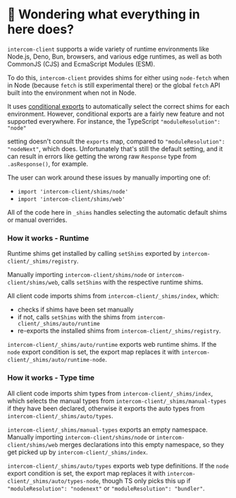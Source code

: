 # 👋 Wondering what everything in here does?

`intercom-client` supports a wide variety of runtime environments like Node.js, Deno, Bun, browsers, and various
edge runtimes, as well as both CommonJS (CJS) and EcmaScript Modules (ESM).

To do this, `intercom-client` provides shims for either using `node-fetch` when in Node (because `fetch` is still experimental there) or the global `fetch` API built into the environment when not in Node.

It uses [conditional exports](https://nodejs.org/api/packages.html#conditional-exports) to
automatically select the correct shims for each environment. However, conditional exports are a fairly new
feature and not supported everywhere. For instance, the TypeScript `"moduleResolution": "node"`

setting doesn't consult the `exports` map, compared to `"moduleResolution": "nodeNext"`, which does.
Unfortunately that's still the default setting, and it can result in errors like
getting the wrong raw `Response` type from `.asResponse()`, for example.

The user can work around these issues by manually importing one of:

- `import 'intercom-client/shims/node'`
- `import 'intercom-client/shims/web'`

All of the code here in `_shims` handles selecting the automatic default shims or manual overrides.

### How it works - Runtime

Runtime shims get installed by calling `setShims` exported by `intercom-client/_shims/registry`.

Manually importing `intercom-client/shims/node` or `intercom-client/shims/web`, calls `setShims` with the respective runtime shims.

All client code imports shims from `intercom-client/_shims/index`, which:

- checks if shims have been set manually
- if not, calls `setShims` with the shims from `intercom-client/_shims/auto/runtime`
- re-exports the installed shims from `intercom-client/_shims/registry`.

`intercom-client/_shims/auto/runtime` exports web runtime shims.
If the `node` export condition is set, the export map replaces it with `intercom-client/_shims/auto/runtime-node`.

### How it works - Type time

All client code imports shim types from `intercom-client/_shims/index`, which selects the manual types from `intercom-client/_shims/manual-types` if they have been declared, otherwise it exports the auto types from `intercom-client/_shims/auto/types`.

`intercom-client/_shims/manual-types` exports an empty namespace.
Manually importing `intercom-client/shims/node` or `intercom-client/shims/web` merges declarations into this empty namespace, so they get picked up by `intercom-client/_shims/index`.

`intercom-client/_shims/auto/types` exports web type definitions.
If the `node` export condition is set, the export map replaces it with `intercom-client/_shims/auto/types-node`, though TS only picks this up if `"moduleResolution": "nodenext"` or `"moduleResolution": "bundler"`.
